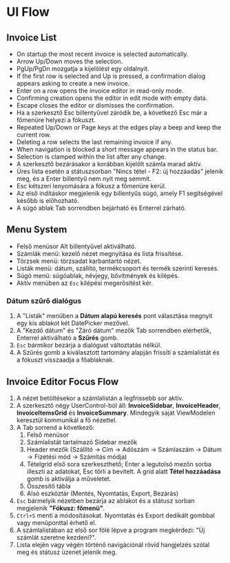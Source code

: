 # UI Flow

## Invoice List
- On startup the most recent invoice is selected automatically.
- Arrow Up/Down moves the selection.
- PgUp/PgDn mozgatja a kijelölést egy oldalnyit.
- If the first row is selected and Up is pressed, a confirmation dialog appears asking to create a new invoice.
- Enter on a row opens the invoice editor in read-only mode.
- Confirming creation opens the editor in edit mode with empty data.
- Escape closes the editor or dismisses the confirmation.
- Ha a szerkesztő Esc billentyűvel záródik be, a következő Esc már a főmenüre
  helyezi a fókuszt.
- Repeated Up/Down or Page keys at the edges play a beep and keep the current row.
- Deleting a row selects the last remaining invoice if any.
- When navigation is blocked a short message appears in the status bar.
- Selection is clamped within the list after any change.
- A szerkesztő bezárásakor a korábban kijelölt számla marad aktív.
- Üres lista esetén a státuszsorban "Nincs tétel - F2: új hozzáadás" jelenik meg, és a Enter billentyű nem nyit meg semmit.
- Esc kétszeri lenyomására a fókusz a főmenüre kerül.
- Az első indításkor megjelenik egy billentyűs súgó, amely F1 segítségével később is előhozható.
- A súgó ablak Tab sorrendben bejárható és Enterrel zárható.

## Menu System
- Felső menüsor Alt billentyűvel aktiválható.
- Számlák menü: kezelő nézet megnyitása és lista frissítése.
- Törzsek menü: törzsadat karbantartó nézet.
- Listák menü: dátum, szállító, termékcsoport és termék szerinti keresés.
- Súgó menü: súgóablak, névjegy, bővítmények és kilépés.
- Aktív menüben az `Esc` kilépési megerősítést kér.

### Dátum szűrő dialógus
1. A "Listák" menüben a **Dátum alapú keresés** pont választása megnyit egy kis ablakot két DatePicker mezővel.
2. A "Kezdő dátum" és "Záró dátum" mezők Tab sorrendben elérhetők, Enterrel aktiválható a **Szűrés** gomb.
3. `Esc` bármikor bezárja a dialógust változtatás nélkül.
4. A Szűrés gomb a kiválasztott tartomány alapján frissíti a számlalistát és a fókuszt visszaadja a főablaknak.

## Invoice Editor Focus Flow
1. A nézet betöltésekor a számlalistán a legfrissebb sor aktív.
2. A szerkesztő négy UserControl-ból áll: **InvoiceSidebar**, **InvoiceHeader**, **InvoiceItemsGrid** és **InvoiceSummary**. Mindegyik saját ViewModelen keresztül kommunikál a fő nézettel.
3. A Tab sorrend a következő:
   1. Felső menüsor
   2. Számlalistát tartalmazó Sidebar mezők
   3. Header mezők (Szállító → Cím → Adószám → Számlaszám → Dátum → Fizetési mód → Számítás módja)
   4. Tételgrid első sora szerkeszthető; Enter a legutolsó mezőn sorba illeszti az adatokat, Esc törli a bevitelt. A grid alatt **Tétel hozzáadása** gomb is aktiválja a műveletet.
   5. Összesítő tábla
   6. Alsó eszköztár (Mentés, Nyomtatás, Export, Bezárás)
4. `Esc` bármelyik nézetben bezárja az ablakot és a státusz sorban megjelenik **"Fókusz: főmenü"**.
5. `Ctrl+S` menti a módosításokat. Nyomtatás és Export dedikált gombbal vagy menüponttal érhető el.
6. A számlalistában az első sor fölé lépve a program megkérdezi: "Új számlát szeretne kezdeni?".
7. Lista elején vagy végén történő navigációnál rövid hangjelzés szólal meg és státusz üzenet jelenik meg.
